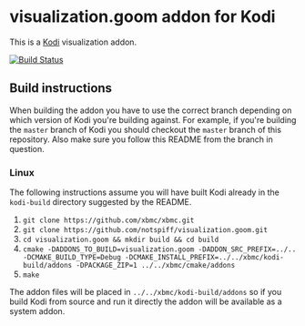 # visualization.goom addon for Kodi

This is a [Kodi](http://kodi.tv) visualization addon.

[![Build Status](https://travis-ci.org/notspiff/visualization.goom.svg?branch=master)](https://travis-ci.org/notspiff/visualization.goom)

## Build instructions

When building the addon you have to use the correct branch depending on which version of Kodi you're building against. 
For example, if you're building the `master` branch of Kodi you should checkout the `master` branch of this repository. 
Also make sure you follow this README from the branch in question.

### Linux

The following instructions assume you will have built Kodi already in the `kodi-build` directory 
suggested by the README.

1. `git clone https://github.com/xbmc/xbmc.git`
2. `git clone https://github.com/notspiff/visualization.goom.git`
3. `cd visualization.goom && mkdir build && cd build`
4. `cmake -DADDONS_TO_BUILD=visualization.goom -DADDON_SRC_PREFIX=../.. -DCMAKE_BUILD_TYPE=Debug -DCMAKE_INSTALL_PREFIX=../../xbmc/kodi-build/addons -DPACKAGE_ZIP=1 ../../xbmc/cmake/addons`
5. `make`

The addon files will be placed in `../../xbmc/kodi-build/addons` so if you build Kodi from source and run it directly 
the addon will be available as a system addon.
